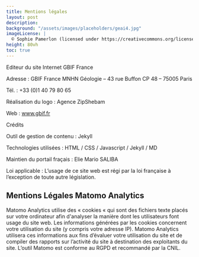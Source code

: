 ```yaml
---
title: Mentions légales
layout: post
description:
background: "/assets/images/placeholders/geai4.jpg"
imageLicense: |
  © Sophie Pamerlon (licensed under https://creativecommons.org/licenses/by-sa/4.0/)
height: 80vh
toc: true
---
```


Editeur du site Internet GBIF France

Adresse : GBIF France MNHN Géologie – 43 rue Buffon CP 48 – 75005 Paris

Tél. : +33 (0)1 40 79 80 65

Réalisation du logo : Agence ZipShebam

Web : www.gbif.fr

Crédits

Outil de gestion de contenu : Jekyll

Technologies utilisées : HTML / CSS / Javascript / Jekyll / MD

Maintien du portail fraçais : Elie Mario SALIBA

Loi applicable : L’usage de ce site web est régi par la loi française à l’exception de toute autre législation.

## Mentions Légales Matomo Analytics

Matomo Analytics utilise des « cookies « qui sont des fichiers texte placés sur votre ordinateur afin d'analyser la manière dont les utilisateurs font usage du site web.
Les informations générées par les cookies concernent votre utilisation du site (y compris votre adresse IP). Matomo Analytics utilisera ces informations aux fins d’évaluer votre utilisation du site et de compiler des rapports sur l’activité du site à destination des exploitants du site.
L’outil Matomo est conforme au RGPD et recommandé par la CNIL.